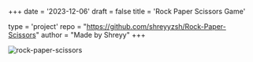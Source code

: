 +++
date = '2023-12-06'
draft = false
title = 'Rock Paper Scissors Game'

type = 'project'
repo = "https://github.com/shreyyzsh/Rock-Paper-Scissors"
author = "Made by Shreyy"
+++

![rock-paper-scissors](/images/rpsgame.png)